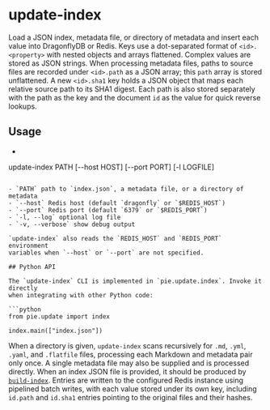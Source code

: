 # update-index

Load a JSON index, metadata file, or directory of metadata and insert each
value into DragonflyDB or Redis. Keys use a dot-separated format of
`<id>.<property>` with nested objects and arrays flattened. Complex values are
stored as JSON strings. When processing metadata files, paths to source files
are recorded under `<id>.path` as a JSON array; this `path` array is stored
unflattened. A new `<id>.sha1` key holds a JSON object that maps each
relative source path to its SHA1 digest. Each path is also stored separately
with the path as the key and the document `id` as the value for quick reverse
lookups.

## Usage

- ```bash
update-index PATH [--host HOST] [--port PORT] [-l LOGFILE]
```

- `PATH` path to `index.json`, a metadata file, or a directory of metadata
- `--host` Redis host (default `dragonfly` or `$REDIS_HOST`)
- `--port` Redis port (default `6379` or `$REDIS_PORT`)
- `-l, --log` optional log file
- `-v, --verbose` show debug output

`update-index` also reads the `REDIS_HOST` and `REDIS_PORT` environment
variables when `--host` or `--port` are not specified.

## Python API

The `update-index` CLI is implemented in `pie.update.index`. Invoke it directly
when integrating with other Python code:

```python
from pie.update import index

index.main(["index.json"])
```

When a directory is given, `update-index` scans recursively for `.md`, `.yml`,
`.yaml`, and `.flatfile` files, processing each Markdown and metadata pair only
once.
A single metadata file may also be supplied and is processed directly. When an
index JSON file is provided, it should be produced by
[`build-index`](build-index.md). Entries are written to the configured Redis
instance using pipelined batch writes, with each value stored under its own
key, including `id.path` and `id.sha1` entries pointing to the original files
and their hashes.
